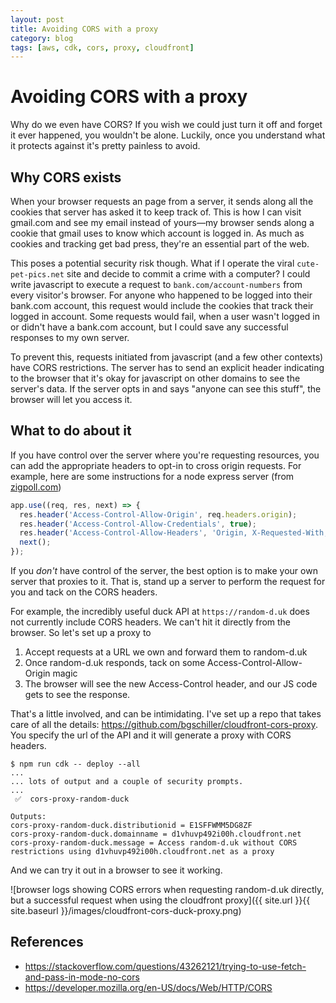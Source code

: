 ```yaml
---
layout: post
title: Avoiding CORS with a proxy
category: blog
tags: [aws, cdk, cors, proxy, cloudfront]
---
```


# Avoiding CORS with a proxy

Why do we even have CORS? If you wish we could just turn it off and forget it ever happened, you wouldn't be alone. Luckily, once you understand what it protects against it's pretty painless to avoid.

## Why CORS exists

When your browser requests an page from a server, it sends along all the cookies that server has asked it to keep track of. This is how I can visit gmail.com and see my email instead of yours—my browser sends along a cookie that gmail uses to know which account is logged in. As much as cookies and tracking get bad press, they're an essential part of the web.

This poses a potential security risk though. What if I operate the viral `cute-pet-pics.net` site and decide to commit a crime with a computer? I could write javascript to execute a request to `bank.com/account-numbers` from every visitor's browser. For anyone who happened to be logged into their bank.com account, this request would include the cookies that track their logged in account. Some requests would fail, when a user wasn't logged in or didn't have a bank.com account, but I could save any successful responses to my own server.

To prevent this, requests initiated from javascript (and a few other contexts) have CORS restrictions. The server has to send an explicit header indicating to the browser that it's okay for javascript on other domains to see the server's data. If the server opts in and says "anyone can see this stuff", the browser will let you access it.

## What to do about it

If you have control over the server where you're requesting resources, you can add the appropriate headers to opt-in to cross origin requests. For example, here are some instructions for a node express server (from [zigpoll.com](zigpoll.com/blog/cors-with-express-and-fetch))

```js
app.use((req, res, next) => {
  res.header('Access-Control-Allow-Origin', req.headers.origin);
  res.header('Access-Control-Allow-Credentials', true);
  res.header('Access-Control-Allow-Headers', 'Origin, X-Requested-With, Content-Type, Accept');
  next();
});
```

If you _don't_ have control of the server, the best option is to make your own server that proxies to it. That is, stand up a server to perform the request for you and tack on the CORS headers.

For example, the incredibly useful duck API at `https://random-d.uk` does not currently include CORS headers. We can't hit it directly from the browser. So let's set up a proxy to

1. Accept requests at a URL we own and forward them to random-d.uk
2. Once random-d.uk responds, tack on some Access-Control-Allow-Origin magic
3. The browser will see the new Access-Control header, and our JS code gets to see the response.

That's a little involved, and can be intimidating. I've set up a repo that takes care of all the details: https://github.com/bgschiller/cloudfront-cors-proxy. You specify the url of the API and it will generate a proxy with CORS headers.

```
$ npm run cdk -- deploy --all
...
... lots of output and a couple of security prompts.
...
 ✅  cors-proxy-random-duck

Outputs:
cors-proxy-random-duck.distributionid = E1SFFWMM5DG8ZF
cors-proxy-random-duck.domainname = d1vhuvp492i00h.cloudfront.net
cors-proxy-random-duck.message = Access random-d.uk without CORS restrictions using d1vhuvp492i00h.cloudfront.net as a proxy
```

And we can try it out in a browser to see it working.

![browser logs showing CORS errors when requesting random-d.uk directly, but a successful request when using the cloudfront proxy]({{ site.url }}{{ site.baseurl }}/images/cloudfront-cors-duck-proxy.png)

## References

- https://stackoverflow.com/questions/43262121/trying-to-use-fetch-and-pass-in-mode-no-cors
- https://developer.mozilla.org/en-US/docs/Web/HTTP/CORS
